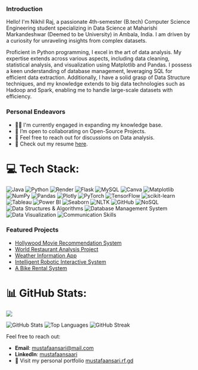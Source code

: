 ### Introduction
Hello! I'm Nikhil Raj, a passionate 4th-semester (B.tech) Computer Science Engineering student specializing in Data Science at Maharishi Markandeshwar (Deemed to be University) in Ambala, India. I am driven by a curiosity for unraveling insights from complex datasets.

Proficient in Python programming, I excel in the art of data analysis. My expertise extends across various aspects, including data cleaning, statistical analysis, and visualization using Matplotlib and Pandas. I possess a keen understanding of database management, leveraging SQL for efficient data extraction. Additionally, I have a solid grasp of Data Structure techniques, and my knowledge extends to big data technologies such as Hadoop and Spark, enabling me to handle large-scale datasets with efficiency.


### Personal Endeavors

* 👨‍💻 I'm currently engaged in expanding my knowledge base.
* 👯 I’m open to collaborating on Open-Source Projects.
* 💬 Feel free to reach out for discussions on Data analysis.
* 📄 Check out my resume [here](https://drive.google.com/file/d/1N45BsZ_cPIRB128hu4gcsM4-4KL0Y41I/view?usp=sharing).

# 💻 Tech Stack:
![Java](https://img.shields.io/badge/java-%23ED8B00.svg?style=for-the-badge&logo=openjdk&logoColor=white) ![Python](https://img.shields.io/badge/python-3670A0?style=for-the-badge&logo=python&logoColor=ffdd54) ![Render](https://img.shields.io/badge/Render-%46E3B7.svg?style=for-the-badge&logo=render&logoColor=white) ![Flask](https://img.shields.io/badge/flask-%23000.svg?style=for-the-badge&logo=flask&logoColor=white) ![MySQL](https://img.shields.io/badge/mysql-%2300000f.svg?style=for-the-badge&logo=mysql&logoColor=white) ![Canva](https://img.shields.io/badge/Canva-%2300C4CC.svg?style=for-the-badge&logo=Canva&logoColor=white) ![Matplotlib](https://img.shields.io/badge/Matplotlib-%23ffffff.svg?style=for-the-badge&logo=Matplotlib&logoColor=black) ![NumPy](https://img.shields.io/badge/numpy-%23013243.svg?style=for-the-badge&logo=numpy&logoColor=white) ![Pandas](https://img.shields.io/badge/pandas-%23150458.svg?style=for-the-badge&logo=pandas&logoColor=white) ![Plotly](https://img.shields.io/badge/Plotly-%233F4F75.svg?style=for-the-badge&logo=plotly&logoColor=white) ![PyTorch](https://img.shields.io/badge/PyTorch-%23EE4C2C.svg?style=for-the-badge&logo=PyTorch&logoColor=white) ![TensorFlow](https://img.shields.io/badge/TensorFlow-%23FF6F00.svg?style=for-the-badge&logo=TensorFlow&logoColor=white) ![scikit-learn](https://img.shields.io/badge/scikit--learn-%23F7931E.svg?style=for-the-badge&logo=scikit-learn&logoColor=white) ![Tableau](https://img.shields.io/badge/Tableau-%230072BD.svg?style=for-the-badge&logo=Tableau&logoColor=white) ![Power BI](https://img.shields.io/badge/Power%20BI-%23F2C811.svg?style=for-the-badge&logo=Power%20BI&logoColor=black) ![Seaborn](https://img.shields.io/badge/Seaborn-%23000000.svg?style=for-the-badge&logo=Seaborn&logoColor=white) ![NLTK](https://img.shields.io/badge/NLTK-%23039BE5.svg?style=for-the-badge&logo=nltk&logoColor=white) ![GitHub](https://img.shields.io/badge/GitHub-181717?style=for-the-badge&logo=github&logoColor=white) ![NoSQL](https://img.shields.io/badge/NoSQL-4DB33D?style=for-the-badge&logo=mongodb&logoColor=white) ![Data Structures & Algorithms](https://img.shields.io/badge/Data_Structures_%26_Algorithms-0769AD?style=for-the-badge)  ![Database Management System](https://img.shields.io/badge/DBMS-003B57?style=for-the-badge) ![Data Visualization](https://img.shields.io/badge/Data_Visualization-3F4F75?style=for-the-badge) ![Communication Skills](https://img.shields.io/badge/Communication_Skills-FFC0CB?style=for-the-badge)




### Featured Projects
* [Hollywood Movie Recommendation System](https://github.com/mustafaansarii/Movie-Recommendation-System.)
* [World Restaurant Analysis Project](https://github.com/mustafaansarii/Restaurant_Data_Analysis)
* [Weather Information App](https://github.com/mustafaansarii/Weather-App)
* [Intelligent Robotic Interactive System](https://github.com/mustafaansarii/IRIS-AI)
* [A Bike Rental System](https://github.com/mustafaansarii/A-Bike-Rental-System)



# 📊 GitHub Stats:

<img src="https://github-profile-trophy.vercel.app/?username=mustafaansarii&theme=dracula"/>


![GitHub Stats](https://github-readme-stats.vercel.app/api?username=mustafaansarii&theme=dark&hide_border=false&include_all_commits=false&count_private=false)
![Top Languages](https://github-readme-stats.vercel.app/api/top-langs/?username=mustafaansarii&theme=dark&hide_border=false&include_all_commits=false&count_private=false&layout=compact)
![GitHub Streak](https://github-readme-streak-stats.herokuapp.com/?user=mustafaansarii&theme=dark&hide_border=false)



Feel free to reach out:

- **Email**: [mustafaansari@mail.com](mailto:mustafaansari@mail.com)
- **LinkedIn**: [mustafaansaari](https://www.linkedin.com/in/mustafaansaari/)
- 🚀 Visit my personal portfolio [mustafaansari.rf.gd](https://mustafaansari.rf.gd/)
